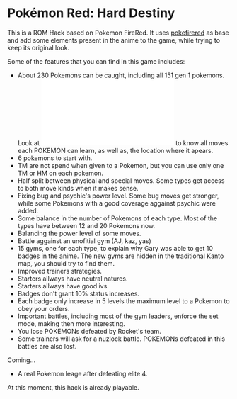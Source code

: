 # Pokémon Red: Hard Destiny

This is a ROM Hack based on Pokemon FireRed. It uses [pokefirered](https://github.com/pret/pokefirered) as base and add some elements present in the anime to the game, while trying to keep its original look.

Some of the features that you can find in this game includes:
* About 230 Pokemons can be caught, including all 151 gen 1 pokemons. Look at ![pokemons_and_wild_encounters.md](pokemons_and_wild_encounters.md) to know all moves each POKEMON can learn, as well as, the location where it apears.
* 6 pokemons to start with.
* TM are not spend when given to a Pokemon, but you can use only one TM or HM on each pokemon.
* Half split between physical and special moves. Some types get access to both move kinds when it makes sense.
* Fixing bug and psychic's power level. Some bug moves get stronger, while some Pokemons with a good coverage aggainst psychic were added.
* Some balance in the number of Pokemons of each type. Most of the types have between 12 and 20 Pokemons now.
* Balancing the power level of some moves.
* Battle aggainst an unofitial gym (AJ, kaz, yas)
* 15 gyms, one for each type, to explain why Gary was able to get 10 badges in the anime. The new gyms are hidden in the traditional Kanto map, you should try to find them.
* Improved trainers strategies.
* Starters allways have neutral natures.
* Starters allways have good ivs.
* Badges don't grant 10% status increases.
* Each badge only increase in 5 levels the maximum level to a Pokemon to obey your orders.
* Important battles, including most of the gym leaders, enforce the set mode, making then more interesting.
* You lose POKEMONs defeated by Rocket's team.
* Some trainers will ask for a nuzlock battle. POKEMONs defeated in this battles are also lost.

Coming...
 * A real Pokemon leage after defeating elite 4.
 

At this moment, this hack is already playable.
